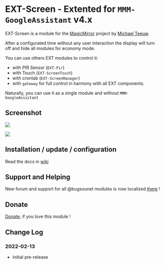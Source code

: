 # EXT-Screen - Extented for `MMM-GoogleAssistant` v4.x

EXT-Screen is a module for the [MagicMirror](https://github.com/MichMich/MagicMirror) project by [Michael Teeuw](https://github.com/MichMich).

After a configurated time without any user interaction the display will turn off and hide all modules for economy mode.

You can use others EXT modules to control it:
 * with PIR Sensor (`EXT-Pir`)
 * with Touch (`EXT-ScreenTouch`)
 * with crontab (`EXT-ScreenManager`)
 * with `gateway` for full control in harmony with all EXT components.

Naturally, you can use it as a single module and without `MMM-GoogleAssistant`

## Screenshot
![](https://raw.githubusercontent.com/bugsounet/EXT-Screen/dev/screenshot/screenshot.png)

![](https://raw.githubusercontent.com/bugsounet/EXT-Screen/dev/screenshot/screenshot2.png)

## Installation / update / configuration

Read the docs in [wiki](https://wiki.bugsounet.fr/EXT-Screen)

## Support and Helping
New forum and support for all @bugsounet modules is now localized [there](https://forum.bugsounet.fr) !
 
## Donate
 [Donate](https://www.paypal.com/cgi-bin/webscr?cmd=_s-xclick&hosted_button_id=TTHRH94Y4KL36&source=url), if you love this module !

## Change Log

### 2022-02-13
- Initial pre-release
